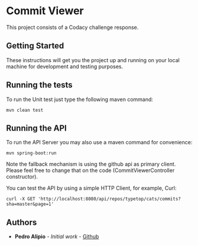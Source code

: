# Commit Viewer

This project consists of a Codacy challenge response.

## Getting Started

These instructions will get you the project up and running on your local machine for development and testing purposes.

## Running the tests

To run the Unit test just type the following maven command:

```
mvn clean test
```

## Running the API

To run the API Server you may also use a maven command for convenience:
 
 ```
mvn spring-boot:run
 ```

Note the fallback mechanism is using the github api as primary client. 
Please feel free to change that on the code (CommitViewerController constructor). 

You can test the API by using a simple HTTP Client, for example, Curl:

 ```
curl -X GET 'http://localhost:8080/api/repos/typetop/cats/commits?sha=master&page=1'
 ```

## Authors

* **Pedro Alipio** - *Initial work* - [Github](https://github.com/pmalipio)

